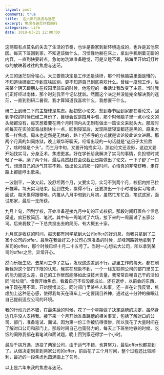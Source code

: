 ```yaml
---
layout: post
comments: true
title:  这六年的焦虑与迷茫
excerpt: 焦虑与迷茫伴我同行
categories: Life
date: 2018-03-21 22:00:00
---
```


这两周有点莫名的失去了生活的节奏，也许是搬家到新环境造成的，也许是其他原因。每天下班回到家，不知道该做什么，习惯性地躺在床上，拿出手机刷着无聊的内容，一直到快要转点，急匆匆洗漱准备睡觉，可是又睡不着，脑海里开始幻灯片似的放映着过往的焦虑与迷茫。

大三的迷茫刻骨铭心。大三要做决定是工作还是读研，那个时候脑袋里面是懵的，不知道读研跟工作到底啥区别，更不知道自己到底喜欢什么。曾经一度想工作，后来某个阴天跟朋友在校园里骑车的时候，他短短的一番话让我改变了主意，当时我们正好经过南体，那个时刻我至今记忆犹新。然而这个决定并没能完全解决我的迷茫，一直到到研二暑假，我才算知道我喜欢什么，我想要干什么。

研二上到研二下的主旋律是焦虑。起初愁小论文，愁到春节回到家都在看论文，回到学校的时候已经二月份了，目标会议是四月中旬，那个时候脑子里一点小论文的头绪都没有，每天想着要在两个月时间内从无到有做出一篇论文来就头大。那段时间每天在实验室奋战到快十一点，回到寝室后，发现隔壁寝室都还是黑的，原来大家一样焦虑。周末也定然是无休的，路上打招呼的方式就是谈论彼此论文进展。那两个月真的如同炼狱，晚上跟华哥聊天，经常出现的一句话就是“这日子太煎熬了，啥时候是个头”。而三月中旬，又要开始找实习，那边论文还没影，这边又要开始找实习，分身乏术，焦虑更甚。好在学长给我解决了实习的事情，负担顿时减轻了一半。磨了两个月，最后竟然赶在会议截止日期做出了论文，一下子舒了一口气，想想自己的运气其实不赖。做出论文的那一段时间，心情真的非常舒畅，走在路上都能哼出歌来。

一波刚平，一波又起，没舒坦两个月，又要实习，实习不到两个月，校招内推已拉开帷幕。每天实习结束，回到住处，累得不行，还要挤出一个小时准备实习笔试、面试，每天累得跟够呛。内推从八月中旬到九月初，虽然忙东忙西，笔试这家，面试那家，最后一无所获。

九月上旬，回到学校，开始准备迎接九月中旬的正式校招。那段时间盯着各个信息渠道，疯狂投简历、笔试。其中有一周笔试了六场，接下来的一周面试了五家公司。后来我数了一下总共投出去的简历，有大概五十家。

九月底是收获的时间，每天都有同学拿到大公司offer的好消息，而我只拿到了三家小公司的offer。最后在我做好去小公司心理准备的时候，却峰回路转地拿到了某司的offer，那个时候已经十月二十五号了。当时一心想去大公司，所以拿到某司的offer之后，异常开心。

然而乐极生悲，去某司工作了之后，发现这边差到不行。那里工作的每天，都在刷新我对这个部门下限的认知。我实在想象不到，一个一线互联网公司的部门里员工的能力能这么差，自己的工作居然能够如此没技术含量，我常常自嘲自己干的活如同“捡垃圾”。慢慢开始焦虑，看着自己不仅没能成长，还在退步，以前会的东西，由于现在用不着，开始慢慢淡忘。同时部门里某些人和事，还一直在让我反胃，焦虑加上这种恶心感，使得我每天在班车上一定要闭目养神，通过这十分钟的催眠让自己提前适应公司的环境。

我的行动力还不错，在最焦躁的时候，花了一个星期做了决定跳槽的决定，虽然身边几乎没人支持我。接下来一个月开始准备跳槽的相关事宜，包括了解对口的公司、部门，准备笔试、面试。因为第一份工作被坑得很惨，所以我花了大量时间在了解对口公司和部门上。那段时间自己也蛮努力的，每天上下班坐地铁的时候、吃饭的间隙我都在看笔试和面试题，晚上回到家还得学一个小时。

最后千挑万选，选投了两家公司，由于运气不错，也算努力，最后offer也都拿到了。从做决定到拿到两家公司的offer，前后花了三个月时间，整个过程还比较顺利，最近的一段焦虑也圆满画上了句号。

以上是六年来我的焦虑与迷茫。
